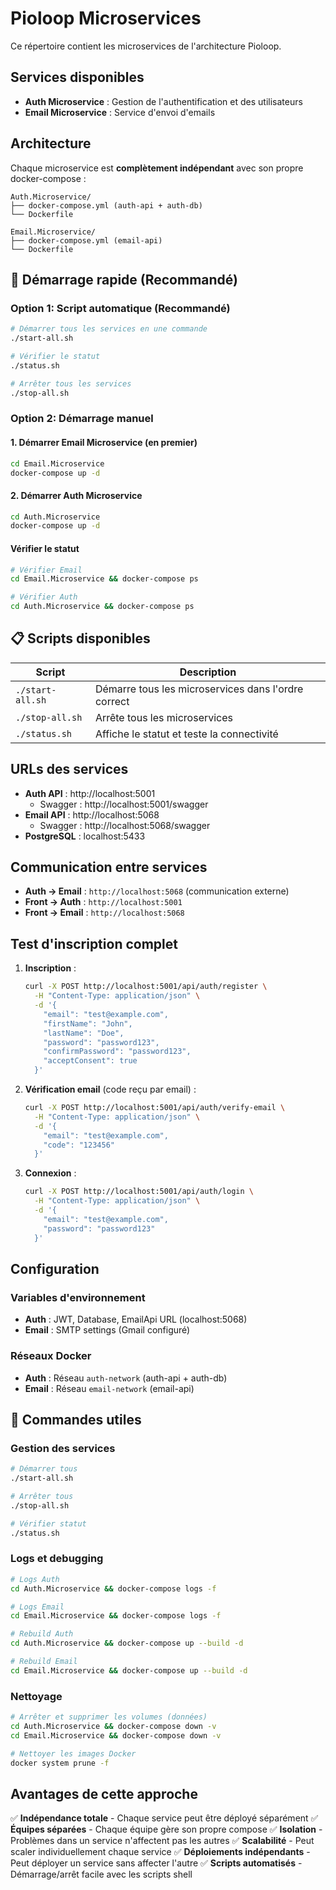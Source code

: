 # Pioloop Microservices

Ce répertoire contient les microservices de l'architecture Pioloop.

## Services disponibles

- **Auth Microservice** : Gestion de l'authentification et des utilisateurs
- **Email Microservice** : Service d'envoi d'emails

## Architecture

Chaque microservice est **complètement indépendant** avec son propre docker-compose :

```
Auth.Microservice/
├── docker-compose.yml (auth-api + auth-db)
└── Dockerfile

Email.Microservice/
├── docker-compose.yml (email-api)
└── Dockerfile
```

## 🚀 Démarrage rapide (Recommandé)

### Option 1: Script automatique (Recommandé)

```bash
# Démarrer tous les services en une commande
./start-all.sh

# Vérifier le statut
./status.sh

# Arrêter tous les services
./stop-all.sh
```

### Option 2: Démarrage manuel

#### 1. Démarrer Email Microservice (en premier)

```bash
cd Email.Microservice
docker-compose up -d
```

#### 2. Démarrer Auth Microservice

```bash
cd Auth.Microservice
docker-compose up -d
```

#### Vérifier le statut

```bash
# Vérifier Email
cd Email.Microservice && docker-compose ps

# Vérifier Auth
cd Auth.Microservice && docker-compose ps
```

## 📋 Scripts disponibles

| Script | Description |
|--------|-------------|
| `./start-all.sh` | Démarre tous les microservices dans l'ordre correct |
| `./stop-all.sh` | Arrête tous les microservices |
| `./status.sh` | Affiche le statut et teste la connectivité |

## URLs des services

- **Auth API** : http://localhost:5001
  - Swagger : http://localhost:5001/swagger
- **Email API** : http://localhost:5068
  - Swagger : http://localhost:5068/swagger
- **PostgreSQL** : localhost:5433

## Communication entre services

- **Auth → Email** : `http://localhost:5068` (communication externe)
- **Front → Auth** : `http://localhost:5001`
- **Front → Email** : `http://localhost:5068`

## Test d'inscription complet

1. **Inscription** :
   ```bash
   curl -X POST http://localhost:5001/api/auth/register \
     -H "Content-Type: application/json" \
     -d '{
       "email": "test@example.com",
       "firstName": "John",
       "lastName": "Doe", 
       "password": "password123",
       "confirmPassword": "password123",
       "acceptConsent": true
     }'
   ```

2. **Vérification email** (code reçu par email) :
   ```bash
   curl -X POST http://localhost:5001/api/auth/verify-email \
     -H "Content-Type: application/json" \
     -d '{
       "email": "test@example.com",
       "code": "123456"
     }'
   ```

3. **Connexion** :
   ```bash
   curl -X POST http://localhost:5001/api/auth/login \
     -H "Content-Type: application/json" \
     -d '{
       "email": "test@example.com",
       "password": "password123"
     }'
   ```

## Configuration

### Variables d'environnement

- **Auth** : JWT, Database, EmailApi URL (localhost:5068)
- **Email** : SMTP settings (Gmail configuré)

### Réseaux Docker

- **Auth** : Réseau `auth-network` (auth-api + auth-db)
- **Email** : Réseau `email-network` (email-api)

## 🔧 Commandes utiles

### Gestion des services
```bash
# Démarrer tous
./start-all.sh

# Arrêter tous
./stop-all.sh

# Vérifier statut
./status.sh
```

### Logs et debugging
```bash
# Logs Auth
cd Auth.Microservice && docker-compose logs -f

# Logs Email
cd Email.Microservice && docker-compose logs -f

# Rebuild Auth
cd Auth.Microservice && docker-compose up --build -d

# Rebuild Email
cd Email.Microservice && docker-compose up --build -d
```

### Nettoyage
```bash
# Arrêter et supprimer les volumes (données)
cd Auth.Microservice && docker-compose down -v
cd Email.Microservice && docker-compose down -v

# Nettoyer les images Docker
docker system prune -f
```

## Avantages de cette approche

✅ **Indépendance totale** - Chaque service peut être déployé séparément
✅ **Équipes séparées** - Chaque équipe gère son propre compose
✅ **Isolation** - Problèmes dans un service n'affectent pas les autres
✅ **Scalabilité** - Peut scaler individuellement chaque service
✅ **Déploiements indépendants** - Peut déployer un service sans affecter l'autre
✅ **Scripts automatisés** - Démarrage/arrêt facile avec les scripts shell
